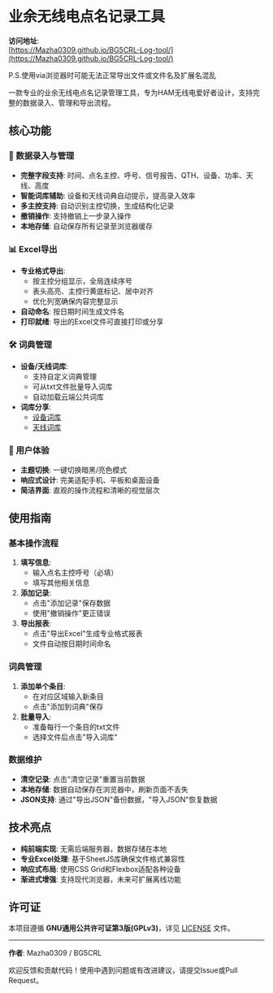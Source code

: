 # 业余无线电点名记录工具

**访问地址**:  
[https://Mazha0309.github.io/BG5CRL-Log-tool/](https://Mazha0309.github.io/BG5CRL-Log-tool/)

P.S.使用via浏览器时可能无法正常导出文件或文件名及扩展名混乱

一款专业的业余无线电点名记录管理工具，专为HAM无线电爱好者设计，支持完整的数据录入、管理和导出流程。

## 核心功能

### 📝 数据录入与管理
- **完整字段支持**: 时间、点名主控、呼号、信号报告、QTH、设备、功率、天线、高度
- **智能词库辅助**: 设备和天线词典自动提示，提高录入效率
- **多主控支持**: 自动识别主控切换，生成结构化记录
- **撤销操作**: 支持撤销上一步录入操作
- **本地存储**: 自动保存所有记录至浏览器缓存

### 📊 Excel导出
- **专业格式导出**: 
  - 按主控分组显示，全局连续序号
  - 表头高亮、主控行黄底标记、居中对齐
  - 优化列宽确保内容完整显示
- **自动命名**: 按日期时间生成文件名
- **打印就绪**: 导出的Excel文件可直接打印或分享

### 🛠 词典管理
- **设备/天线词库**:
  - 支持自定义词典管理
  - 可从txt文件批量导入词库
  - 自动加载云端公共词库
- **词库分享**: 
  - [设备词库](https://raw.githubusercontent.com/Mazha0309/BG5CRL-Log-tool/main/device.txt)
  - [天线词库](https://raw.githubusercontent.com/Mazha0309/BG5CRL-Log-tool/main/antenna.txt)

### 🎨 用户体验
- **主题切换**: 一键切换暗黑/亮色模式
- **响应式设计**: 完美适配手机、平板和桌面设备
- **简洁界面**: 直观的操作流程和清晰的视觉层次

## 使用指南

### 基本操作流程
1. **填写信息**:
   - 输入点名主控呼号（必填）
   - 填写其他相关信息
2. **添加记录**:
   - 点击"添加记录"保存数据
   - 使用"撤销操作"更正错误
3. **导出报表**:
   - 点击"导出Excel"生成专业格式报表
   - 文件自动按日期时间命名

### 词典管理
1. **添加单个条目**:
   - 在对应区域输入新条目
   - 点击"添加到词典"保存
2. **批量导入**:
   - 准备每行一个条目的txt文件
   - 选择文件后点击"导入词库"

### 数据维护
- **清空记录**: 点击"清空记录"重置当前数据
- **本地存储**: 数据自动保存在浏览器中，刷新页面不丢失
- **JSON支持**: 通过"导出JSON"备份数据，"导入JSON"恢复数据

## 技术亮点

- **纯前端实现**: 无需后端服务器，数据存储在本地
- **专业Excel处理**: 基于SheetJS库确保文件格式兼容性
- **响应式布局**: 使用CSS Grid和Flexbox适配各种设备
- **渐进式增强**: 支持现代浏览器，未来可扩展离线功能

## 许可证

本项目遵循 **GNU通用公共许可证第3版(GPLv3)**，详见 [LICENSE](LICENSE) 文件。

---

**作者**: Mazha0309 / BG5CRL  

欢迎反馈和贡献代码！使用中遇到问题或有改进建议，请提交Issue或Pull Request。
